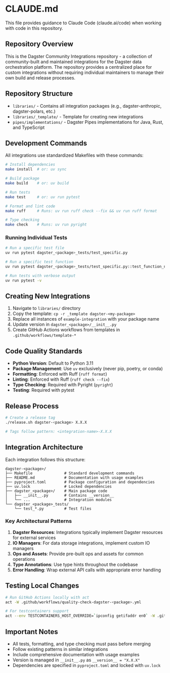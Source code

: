 # CLAUDE.md

This file provides guidance to Claude Code (claude.ai/code) when working with code in this repository.

## Repository Overview

This is the Dagster Community Integrations repository - a collection of community-built and maintained integrations for the Dagster data orchestration platform. The repository provides a centralized place for custom integrations without requiring individual maintainers to manage their own build and release processes.

## Repository Structure

- `libraries/` - Contains all integration packages (e.g., dagster-anthropic, dagster-polars, etc.)
- `libraries/_template/` - Template for creating new integrations
- `pipes/implementations/` - Dagster Pipes implementations for Java, Rust, and TypeScript

## Development Commands

All integrations use standardized Makefiles with these commands:

```bash
# Install dependencies
make install  # or: uv sync

# Build package
make build    # or: uv build

# Run tests
make test     # or: uv run pytest

# Format and lint code
make ruff     # Runs: uv run ruff check --fix && uv run ruff format

# Type checking
make check    # Runs: uv run pyright
```

### Running Individual Tests

```bash
# Run a specific test file
uv run pytest dagster_<package>_tests/test_specific.py

# Run a specific test function
uv run pytest dagster_<package>_tests/test_specific.py::test_function_name

# Run tests with verbose output
uv run pytest -v
```

## Creating New Integrations

1. Navigate to `libraries/` directory
2. Copy the template: `cp -r _template dagster-<my-package>`
3. Replace all instances of `example-integration` with your package name
4. Update version in `dagster_<package>/__init__.py`
5. Create GitHub Actions workflows from templates in `.github/workflows/template-*`

## Code Quality Standards

- **Python Version**: Default to Python 3.11
- **Package Management**: Use `uv` exclusively (never pip, poetry, or conda)
- **Formatting**: Enforced with Ruff (`ruff format`)
- **Linting**: Enforced with Ruff (`ruff check --fix`)
- **Type Checking**: Required with Pyright (`pyright`)
- **Testing**: Required with pytest

## Release Process

```bash
# Create a release tag
./release.sh dagster-<package> X.X.X

# Tags follow pattern: <integration-name>-X.X.X
```

## Integration Architecture

Each integration follows this structure:
```
dagster-<package>/
├── Makefile              # Standard development commands
├── README.md             # Documentation with usage examples
├── pyproject.toml        # Package configuration and dependencies
├── uv.lock               # Locked dependencies
├── dagster_<package>/    # Main package code
│   ├── __init__.py       # Contains __version__
│   └── ...               # Integration modules
└── dagster_<package>_tests/
    └── test_*.py         # Test files
```

### Key Architectural Patterns

1. **Dagster Resources**: Integrations typically implement Dagster resources for external services
2. **IO Managers**: For data storage integrations, implement custom IO managers
3. **Ops and Assets**: Provide pre-built ops and assets for common operations
4. **Type Annotations**: Use type hints throughout the codebase
5. **Error Handling**: Wrap external API calls with appropriate error handling

## Testing Local Changes

```bash
# Run GitHub Actions locally with act
act -W .github/workflows/quality-check-dagster-<package>.yml

# For testcontainers support
act --env TESTCONTAINERS_HOST_OVERRIDE=`ipconfig getifaddr en0` -W .github/workflows/quality-check-dagster-<package>.yml
```

## Important Notes

- All tests, formatting, and type checking must pass before merging
- Follow existing patterns in similar integrations
- Include comprehensive documentation with usage examples
- Version is managed in `__init__.py` as `__version__ = "X.X.X"`
- Dependencies are specified in `pyproject.toml` and locked with `uv.lock`